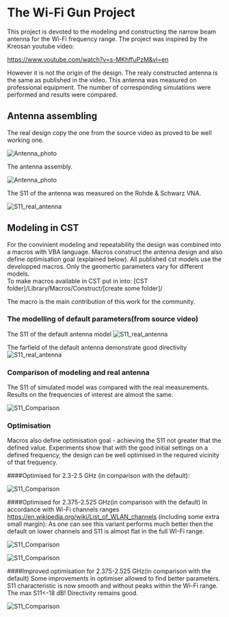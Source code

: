 # The Wi-Fi Gun Project

This project is devoted to the modeling and constructing the narrow beam antenna for the Wi-Fi frequency range. 
The project was inspired by the Kreosan youtube video:

https://www.youtube.com/watch?v=s-MKhffuPzM&vl=en

However it is not the origin of the design.
The realy constructed antenna is the same as published in the video. This antenna was measured on professional equipment. 
The number of corresponding simulations were performed and results were compared.

## Antenna assembling
The real design copy the one from the source video as proved to be well working one.

![Antenna_photo](/data/images/original_scheme.jpg)

The antenna assembly.

![Antenna_photo](/data/photo/ph1.jpg)

The S11 of the antenna was measured on the Rohde & Schwarz VNA.

![S11_real_antenna](/data/images/WIFI_Gun_default__parameters_V2.png)

## Modeling in CST

For the convinient modeling and repeatability the design was combined into a macros with VBA language.
Macros construct the antenna design and also define optimisation goal (explained below).
All published cst models use the developped macros. Only the geomertic parameters vary for different models.  
To make macros available in CST put in into:
[CST folder]/Library/Macros/Construct/[create some folder]/

The macro is the main contribution of this work for the community. 


### The modelling of default parameters(from source video)

The S11 of the default antenna model
![S11_real_antenna](/data/images/S11_CST_Re_Im_default_parameters.png)


The farfield of the default antenna demonstrate good directivity
![S11_real_antenna](/data/images/farfield_default_parameters_2.4.png)


### Comparison of modeling and real antenna
The S11 of simulated model was compared with the real measurements. Results on the frequencies of interest are almost the same. 

![S11_Comparison](/data/images/Compare_CST_VNA.png)

### Optimisation
Macros also define optimisation goal - achieving the S11 not greater that the defined value.
Experiments show that with the good initial settings on a defined frequency, the design can be well optimised in the required vicinity of that frequency.

####Optimised for 2.3-2.5 GHz (in comparison with the default):

![S11_Comparison](/data/images/S11_CST_Re_Im_compare_default_optimised_2.3-2.5.png)

####Optimised for 2.375-2.525 GHz(in comparison with the default) 
In accordance with Wi-Fi channels ranges https://en.wikipedia.org/wiki/List_of_WLAN_channels (including some extra small margin):
As one can see this variant performs much better then the default on lower channels and S11 is almost flat in the full WI-Fi range.

![S11_Comparison](/data/images/wi-fi_2.4GHz_channel_overlay.png)

![S11_Comparison](/data/images/S11_CST_Re_Im_compare_default_optimised_2.375-2.525.png)

####Improved optimisation for 2.375-2.525 GHz(in comparison with the default) 
Some improvements in optimiser allowed to find better parameters. S11 characteristic is now smooth and without peaks within the Wi-Fi range.
The max S11<-18 dB! Directivity remains good.

![S11_Comparison](/data/images/S11_CST_Re_Im_compare_default_optimised_2.375-2.525_2.png)
